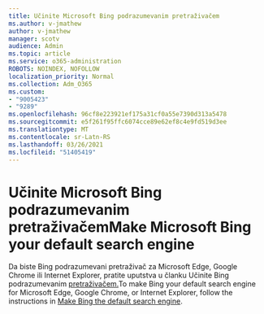 ```yaml
---
title: Učinite Microsoft Bing podrazumevanim pretraživačem
ms.author: v-jmathew
author: v-jmathew
manager: scotv
audience: Admin
ms.topic: article
ms.service: o365-administration
ROBOTS: NOINDEX, NOFOLLOW
localization_priority: Normal
ms.collection: Adm_O365
ms.custom:
- "9005423"
- "9289"
ms.openlocfilehash: 96cf8e223921ef175a31cf0a55e7390d313a5478
ms.sourcegitcommit: e5f261f95ffc6074cce89e62ef8c4e9fd519d3ee
ms.translationtype: MT
ms.contentlocale: sr-Latn-RS
ms.lasthandoff: 03/26/2021
ms.locfileid: "51405419"
---
```

# <a name="make-microsoft-bing-your-default-search-engine"></a><span data-ttu-id="25744-102">Učinite Microsoft Bing podrazumevanim pretraživačem</span><span class="sxs-lookup"><span data-stu-id="25744-102">Make Microsoft Bing your default search engine</span></span>

<span data-ttu-id="25744-103">Da biste Bing podrazumevani pretraživač za Microsoft Edge, Google Chrome ili Internet Explorer, pratite uputstva u članku Učinite Bing podrazumevanim [pretraživačem.](https://go.microsoft.com/fwlink/?linkid=2148834)</span><span class="sxs-lookup"><span data-stu-id="25744-103">To make Bing your default search engine for Microsoft Edge, Google Chrome, or Internet Explorer, follow the instructions in [Make Bing the default search engine](https://go.microsoft.com/fwlink/?linkid=2148834).</span></span>

